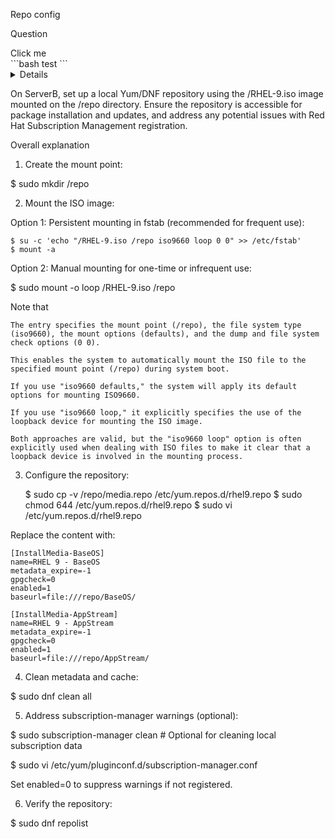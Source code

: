 Repo config

Question

<hide>  
<summary>Click me</summary>
```bash
test
```

</hide>  




<details>

```bash
podman network create my-net

podman volume create my-db-vol
podman volume create my-app-vol

podman run -d \
--name wordpress-db \
--network my-net \
-v my-db-vol:/var/lib/mysql:Z \
-e MYSQL_ROOT_PASSWORD=mypass \
-e MYSQL_PASSWORD=mypass \
-e MYSQL_DATABASE=wordpress_db \
-e MYSQL_USER=dbuser \
docker.io/mariadb:latest

podman run -d \
--name wordpress-app \
--network my-net \
-v my-app-vol:/var/www/html:Z \
-p 8004:80 \
-e WORDPRESS_DB_HOST=wordpress-db:3306 \
-e WORDPRESS_DB_NAME=wordpress_db \
-e WORDPRESS_DB_USER=dbuser \
-e WORDPRESS_DB_PASSWORD=mypass \
docker.io/wordpress:latest
```

</details>


On ServerB, set up a local Yum/DNF repository using the /RHEL-9.iso image mounted on the /repo directory. Ensure the repository is accessible for package installation and updates, and address any potential issues with Red Hat Subscription Management registration.


Overall explanation

1. Create the mount point:

$ sudo mkdir /repo


2. Mount the ISO image:


Option 1: Persistent mounting in fstab (recommended for frequent use):

    $ su -c 'echo "/RHEL-9.iso /repo iso9660 loop 0 0" >> /etc/fstab'
    $ mount -a


Option 2: Manual mounting for one-time or infrequent use:

$ sudo mount -o loop /RHEL-9.iso /repo


Note that

    The entry specifies the mount point (/repo), the file system type (iso9660), the mount options (defaults), and the dump and file system check options (0 0).

    This enables the system to automatically mount the ISO file to the specified mount point (/repo) during system boot.

    If you use "iso9660 defaults," the system will apply its default options for mounting ISO9660.

    If you use "iso9660 loop," it explicitly specifies the use of the loopback device for mounting the ISO image.

    Both approaches are valid, but the "iso9660 loop" option is often explicitly used when dealing with ISO files to make it clear that a loopback device is involved in the mounting process.


3. Configure the repository:

    $ sudo cp -v /repo/media.repo /etc/yum.repos.d/rhel9.repo
    $ sudo chmod 644 /etc/yum.repos.d/rhel9.repo
    $ sudo vi /etc/yum.repos.d/rhel9.repo


Replace the content with:

    [InstallMedia-BaseOS]
    name=RHEL 9 - BaseOS
    metadata_expire=-1
    gpgcheck=0
    enabled=1
    baseurl=file:///repo/BaseOS/
     
    [InstallMedia-AppStream]
    name=RHEL 9 - AppStream
    metadata_expire=-1
    gpgcheck=0
    enabled=1
    baseurl=file:///repo/AppStream/


4. Clean metadata and cache:

$ sudo dnf clean all


5. Address subscription-manager warnings (optional):

$ sudo subscription-manager clean # Optional for cleaning local subscription data


$ sudo vi /etc/yum/pluginconf.d/subscription-manager.conf

Set enabled=0 to suppress warnings if not registered.


6. Verify the repository:

$ sudo dnf repolist 
